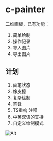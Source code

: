 # c-painter
二维画板，已有功能：

1. 简单绘制
2. 操作记录
3. 导入图片
4. 导出图片
## 计划
1. 画笔状态
2. 橡皮擦
3. 复杂绘制
4. 笔锋
5. TS重构 注释
6. 中英双语的支持
7. 自定义绘制模式

![Alt](https://repobeats.axiom.co/api/embed/025fc5d33ea44b5a8a34e74d4365e510073a78ce.svg "Repobeats analytics image")
